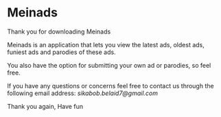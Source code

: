 # Meinads

Thank you for downloading Meinads

Meinads is an application that lets you view the latest ads, oldest ads, funiest ads and parodies of these ads.

You also have the option for submitting your own ad or parodies, so feel free.

If you have any questions or concerns feel free to contact us through the following email address:
    _sikabob.belaid7@gmail.com_

Thank you again,
Have fun
